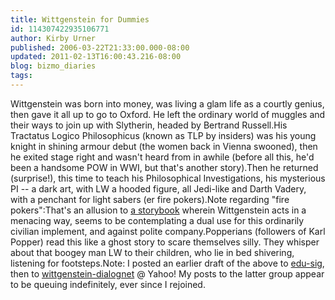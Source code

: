 ```yaml
---
title: Wittgenstein for Dummies
id: 114307422935106771
author: Kirby Urner
published: 2006-03-22T21:33:00.000-08:00
updated: 2011-02-13T16:00:43.216-08:00
blog: bizmo_diaries
tags: 
---
```


Wittgenstein was born into money, was living a glam life as a courtly genius, then gave it all up to go to Oxford.  He left the ordinary world of muggles and their ways to join up with Slytherin, headed by Bertrand Russell.His Tractatus Logico Philosophicus (known as TLP by insiders) was his young knight in shining armour debut (the women back in Vienna swooned), then he exited stage right and wasn't heard from in awhile (before all this, he'd been a handsome POW in WWI, but that's another story).Then he returned (surprise!), this time to teach his Philosophical Investigations, his mysterious PI -- a dark art, with LW a hooded figure, all Jedi-like and Darth Vadery, with a penchant for light sabers (er fire pokers).Note regarding "fire pokers":That's an allusion to [a storybook](http://www.amazon.com/gp/product/0060936649/qid=1143074389) wherein Wittgenstein acts in a menacing way, seems to be contemplating a dual use for this ordinarily civilian implement, and against polite company.Popperians (followers of Karl Popper) read this like a ghost story to scare themselves silly.  They whisper about that boogey man LW to their children, who lie in bed shivering, listening for footsteps.Note:  I posted an earlier draft of the above to [edu-sig](http://mail.python.org/mailman/listinfo/edu-sig/), then to [wittgenstein-dialognet](http://groups.yahoo.com/group/wittgenstein-dialognet/) @ Yahoo!  My posts to the latter group appear to be queuing indefinitely, ever since I rejoined.